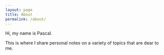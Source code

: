```yaml
---
layout: page
title: About
permalink: /about/
---
```


Hi, my name is Pascal.

This is where I share personal notes on a variety of topics that are dear to me.